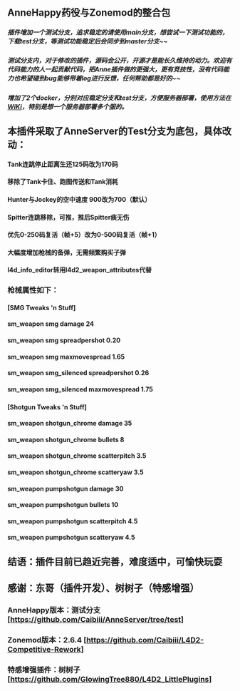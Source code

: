##  AnneHappy药役与Zonemod的整合包

##### 插件增加一个测试分支，追求稳定的请使用main分支，想尝试一下测试功能的，下载test分支，等测试功能稳定后会同步到master分支~~

##### 测试分支内，对于修改的插件，源码会公开，开源才是能长久维持的动力。欢迎有代码能力的人一起贡献代码，把Anne插件做的更强大，更有竞技性，没有代码能力也希望碰到bug能够带着log进行反馈，任何帮助都是好的~~

##### 增加了2个docker，分别对应稳定分支和test分支，方便服务器部署，使用方法在[WiKi](https://github.com/Caibiii/AnneServer/wiki/AnneServer-Docker%E4%BD%BF%E7%94%A8%E6%8C%87%E5%8D%97)，特别是想一个服务器部署多个服的。

## 本插件采取了AnneServer的Test分支为底包，具体改动：

####  Tank连跳停止距离生还125码改为170码

####  移除了Tank卡住、跑图传送和Tank消耗

####  Hunter与Jockey的空中速度 900改为700（默认）

####  Spitter连跳移除，可推，推后Spitter痰无伤

####  优先0-250码复活（帧+5）改为0-500码复活（帧+1）

####  大幅度增加枪械的备弹，无需频繁购买子弹

####  l4d_info_editor转用l4d2_weapon_attributes代替

### 枪械属性如下：

####  [SMG Tweaks 'n Stuff] 

####  sm_weapon smg damage 24

####  sm_weapon smg spreadpershot 0.20

####  sm_weapon smg maxmovespread 1.65

####  sm_weapon smg_silenced spreadpershot 0.26

####  sm_weapon smg_silenced maxmovespread 1.75

###

####  [Shotgun Tweaks 'n Stuff]

####  sm_weapon shotgun_chrome damage 35

####  sm_weapon shotgun_chrome bullets 8

####  sm_weapon shotgun_chrome scatterpitch 3.5

####  sm_weapon shotgun_chrome scatteryaw 3.5

####  sm_weapon pumpshotgun damage 30

####  sm_weapon pumpshotgun bullets 10

####  sm_weapon pumpshotgun scatterpitch 4.5

####  sm_weapon pumpshotgun scatteryaw 4.5


## 结语：插件目前已趋近完善，难度适中，可愉快玩耍

## 感谢：东哥（插件开发）、树树子（特感增强）

### AnneHappy版本：测试分支 [https://github.com/Caibiii/AnneServer/tree/test] 

### Zonemod版本：2.6.4 [https://github.com/Caibiii/L4D2-Competitive-Rework]

### 特感增强插件：树树子 [https://github.com/GlowingTree880/L4D2_LittlePlugins]
